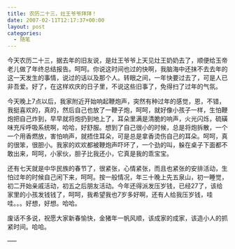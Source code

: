 ```yaml
---
title: 农历二十三，灶王爷爷拜拜！
date: 2007-02-11T12:17:37+00:00
layout: post
categories:
  - 随笔
---
```


今天农历二十三，据去年的旧友说，是灶王爷爷上天见灶王奶奶去了，顺便给玉帝老儿做了年终总结报告。呵呵。你说这时间也过的快啊，我脑海中还抹不去去年的这一天发生的事情，说过的话以及那个人。转眼之间，一年快要过去了，可是人已非吾爱。好了，在这样欢庆的日子里，不说这些旧事了，免得扫了过年的气氛。

今天晚上7点以后，我家附近开始响起鞭炮声，突然有种过年的感觉，恩，不错，我挺喜欢的，真的，然后自己也放了一鞭子炮，呵呵，就好像小孩子一样，生怕鞭炮把自己炸到，早早就将炮扔到地上了，耳朵里满是清脆的响声，火光闪烁，硫磺味充斥呼吸系统啊，哈哈，好舒服。想到了自己很小的时候，总是将炮拆散，一个一个用香燃放，害怕响声，就捂住耳朵，可是总是拿香烫伤自己的耳朵。呵呵，真的很笨，很胆小。我家的欢欢都被鞭炮声吓坏了，一个劲的叫，躲在桌子下面都不敢出来，呵呵，小家伙，胆子比我还小，它真是我的乖宝宝。
<!--more-->
还有七天就是中华民族的春节了，很紧张，心情紧张，而且也紧张的安排活动，生怕过年的时候自己闲下来，呵呵。按一般情况，年三十晚上先五泉山，初一睡觉，初二开始亲戚活动，初五之后朋友活动。今年还得派发压岁钱，已经27了，该给家里的小孩发钱钱了，呵呵，我希望我也7岁多好啊，还有人给我压岁钱，哇哇。。。好想，好想。哈哈。

废话不多说，祝愿大家新春愉快，金猪年一帆风顺，该成家的成家，该造小人的抓紧时间。哈哈。

—–